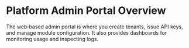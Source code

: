 # Platform Admin Portal Overview

The web‑based admin portal is where you create tenants, issue API keys, and manage module
configuration. It also provides dashboards for monitoring usage and inspecting logs.
